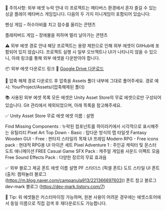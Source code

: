 🔔 주의사항: 외부 에셋 누락 안내
이 프로젝트는 메타버스 환경에서 혼자 즐길 수 있는 싱글 플레이 메타버스 게임입니다.
다음의 두 가지 미니게임이 포함되어 있습니다:

펜싱 게임 – 허수아비를 치고 점수를 올리는 콘텐츠

플래피버드 게임 – 장애물을 피하며 멀리 날아가는 콘텐츠

⚠️ 외부 에셋 경로 안내
해당 프로젝트는 용량 제한으로 인해 외부 에셋이 GitHub에 포함되어 있지 않습니다.
프로젝트 실행 시 일부 오브젝트나 UI가 나타나지 않을 수 있으니, 아래 링크를 통해 외부 에셋을 다운받아야 합니다.

📦 외부 에셋 다운로드 링크
🔗 [Google Drive 다운로드](https://drive.google.com/file/d/13BUqUm974jlAJACGoEByIa78HEwy7dsz/view)

📁 압축 해제 경로
다운로드 후 압축을 Assets 폴더 내부에 그대로 풀어주세요.
경로 예시: YourProject/Assets/(압축해제된 폴더)

📚 사용된 외부 에셋 목록
모든 에셋은 Unity Asset Store의 무료 에셋으로만 구성되어 있습니다.
Git 관리에서 제외되었으며, 아래 목록을 참고해주세요.

✅ Unity Asset Store 무료 에셋
에셋 이름 : 설명

Find Missing Components : 누락된 컴포넌트를 하이라키에서 시각적으로 표시해주는 유틸리티
Pixel Art Top Down - Basic :	탑다운 방식의 맵 타일셋
Fantasy Wooden GUI - Free	: 판타지 스타일의 목재 UI 프레임
Modern RPG - Free icons pack	: 현대적 RPG용 UI 아이콘 세트
Pixel Adventure 1 :	주인공 캐릭터 및 몬스터 도트 애니메이션
FREE Casual Game SFX Pack	: 캐주얼 게임용 사운드 이펙트 모음
Free Sound Effects Pack :	다양한 장르의 무료 효과음


✅ 외부 블로그 제공 폰트
에셋 이름	설명
PF 스타더스 (픽셀 폰트)	도트 스타일 UI 폰트 (출처: 캠파눌라 블로그 (https://m.blog.naver.com/campanula913/221366697603))
폰트 참고 블로그	dev-mark 블로그 (https://dev-mark.tistory.com/7)

📌 Tip: 위 에셋들은 커스터마이징 가능하며, 원본 사용이 어려운 경우에는 에셋스토어에서 동일 이름으로 직접 검색 후 재다운로드도 가능합니다.



